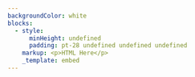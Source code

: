 ```yaml
---
backgroundColor: white
blocks:
  - style:
      minHeight: undefined
      padding: pt-28 undefined undefined undefined
    markup: <p>HTML Here</p>
    _template: embed
---
```


